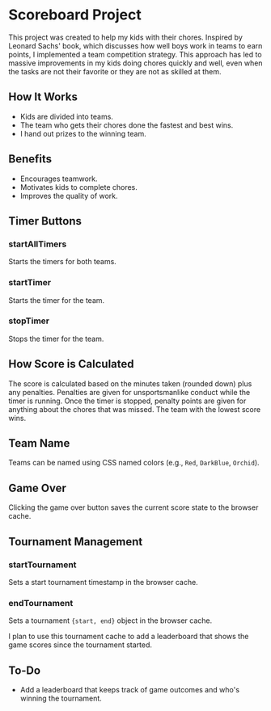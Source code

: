 # Scoreboard Project

This project was created to help my kids with their chores. Inspired by Leonard Sachs' book, which discusses how well boys work in teams to earn points, I implemented a team competition strategy. This approach has led to massive improvements in my kids doing chores quickly and well, even when the tasks are not their favorite or they are not as skilled at them.

## How It Works

- Kids are divided into teams.
- The team who gets their chores done the fastest and best wins.
- I hand out prizes to the winning team.

## Benefits

- Encourages teamwork.
- Motivates kids to complete chores.
- Improves the quality of work.

## Timer Buttons

### startAllTimers
Starts the timers for both teams.

### startTimer
Starts the timer for the team.

### stopTimer
Stops the timer for the team.

## How Score is Calculated
The score is calculated based on the minutes taken (rounded down) plus any penalties. Penalties are given for unsportsmanlike conduct while the timer is running. Once the timer is stopped, penalty points are given for anything about the chores that was missed. The team with the lowest score wins.

## Team Name
Teams can be named using CSS named colors (e.g., `Red`, `DarkBlue`, `Orchid`).

## Game Over
Clicking the game over button saves the current score state to the browser cache.

## Tournament Management

### startTournament
Sets a start tournament timestamp in the browser cache.

### endTournament
Sets a tournament `{start, end}` object in the browser cache.

I plan to use this tournament cache to add a leaderboard that shows the game scores since the tournament started.

## To-Do

- Add a leaderboard that keeps track of game outcomes and who's winning the tournament.